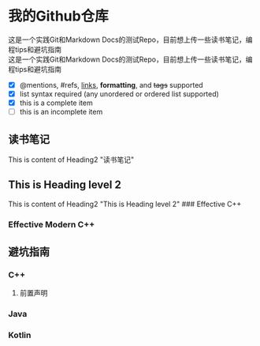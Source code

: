 # 我的Github仓库
这是一个实践Git和Markdown Docs的测试Repo，目前想上传一些读书笔记，编程tips和避坑指南</br>
这是一个实践Git和Markdown Docs的测试Repo，目前想上传一些读书笔记，编程tips和避坑指南

- [x] @mentions, #refs, [links](), **formatting**, and <del>tags</del> supported
- [x] list syntax required (any unordered or ordered list supported)
- [x] this is a complete item
- [ ] this is an incomplete item

## 读书笔记
This is content of Heading2 "读书笔记"
<H2> This is Heading level 2 </H2>
This is content of Heading2 "This is Heading level 2"
### Effective C++

### Effective Modern C++

## 避坑指南

### C++
1. 前置声明

### Java
### Kotlin
####
